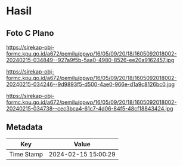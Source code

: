 # Hasil

## Foto C Plano

https://sirekap-obj-formc.kpu.go.id/a672/pemilu/ppwp/16/05/09/20/18/1605092018002-20240215-034849--927a9f5b-5aa0-4980-8526-ee20a9162457.jpg

https://sirekap-obj-formc.kpu.go.id/a672/pemilu/ppwp/16/05/09/20/18/1605092018002-20240215-034246--9d9893f5-d500-4ae0-966e-d1a9c8126bc0.jpg

https://sirekap-obj-formc.kpu.go.id/a672/pemilu/ppwp/16/05/09/20/18/1605092018002-20240215-034738--cec3bca4-61c7-4d06-84f5-48cf18843424.jpg


## Metadata

| Key        | Value               |
| ---------- | ------------------- |
| Time Stamp | 2024-02-15 15:00:29 |



